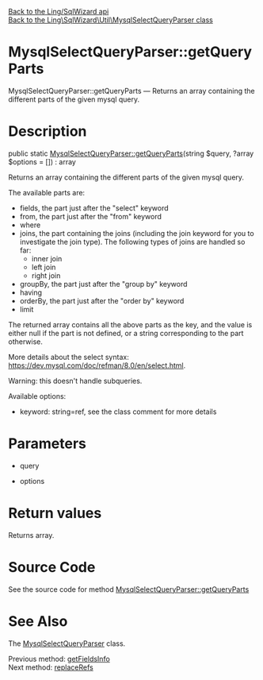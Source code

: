 [Back to the Ling/SqlWizard api](https://github.com/lingtalfi/SqlWizard/blob/master/doc/api/Ling/SqlWizard.md)<br>
[Back to the Ling\SqlWizard\Util\MysqlSelectQueryParser class](https://github.com/lingtalfi/SqlWizard/blob/master/doc/api/Ling/SqlWizard/Util/MysqlSelectQueryParser.md)


MysqlSelectQueryParser::getQueryParts
================



MysqlSelectQueryParser::getQueryParts — Returns an array containing the different parts of the given mysql query.




Description
================


public static [MysqlSelectQueryParser::getQueryParts](https://github.com/lingtalfi/SqlWizard/blob/master/doc/api/Ling/SqlWizard/Util/MysqlSelectQueryParser/getQueryParts.md)(string $query, ?array $options = []) : array




Returns an array containing the different parts of the given mysql query.

The available parts are:

- fields, the part just after the "select" keyword
- from, the part just after the "from" keyword
- where
- joins, the part containing the joins (including the join keyword for you to investigate the join type).
     The following types of joins are handled so far:
     - inner join
     - left join
     - right join
- groupBy, the part just after the "group by" keyword
- having
- orderBy, the part just after the "order by" keyword
- limit


The returned array contains all the above parts as the key, and the value is either null if the part is not defined,
or a string corresponding to the part otherwise.



More details about the select syntax: https://dev.mysql.com/doc/refman/8.0/en/select.html.


Warning: this doesn't handle subqueries.




Available options:
- keyword: string=ref, see the class comment for more details




Parameters
================


- query

    

- options

    


Return values
================

Returns array.








Source Code
===========
See the source code for method [MysqlSelectQueryParser::getQueryParts](https://github.com/lingtalfi/SqlWizard/blob/master/Util/MysqlSelectQueryParser.php#L166-L307)


See Also
================

The [MysqlSelectQueryParser](https://github.com/lingtalfi/SqlWizard/blob/master/doc/api/Ling/SqlWizard/Util/MysqlSelectQueryParser.md) class.

Previous method: [getFieldsInfo](https://github.com/lingtalfi/SqlWizard/blob/master/doc/api/Ling/SqlWizard/Util/MysqlSelectQueryParser/getFieldsInfo.md)<br>Next method: [replaceRefs](https://github.com/lingtalfi/SqlWizard/blob/master/doc/api/Ling/SqlWizard/Util/MysqlSelectQueryParser/replaceRefs.md)<br>

